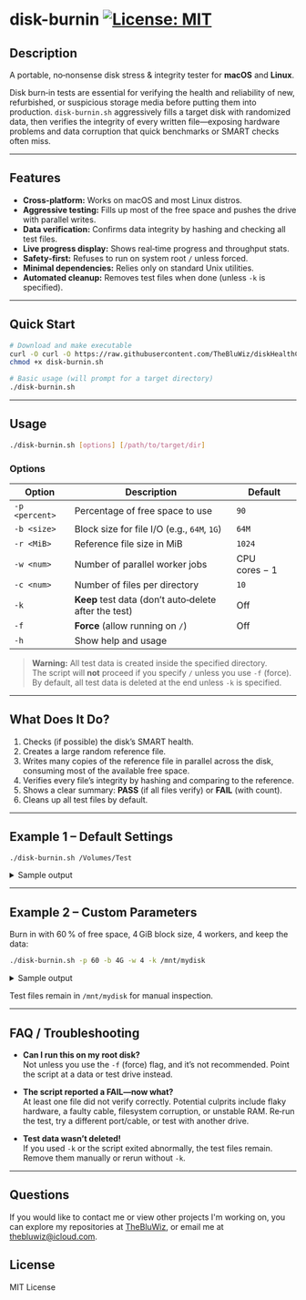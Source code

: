   # disk-burnin [![License: MIT](https://img.shields.io/badge/License-MIT-yellow.svg)](https://opensource.org/licenses/MIT)
## Description
A portable, no‑nonsense disk stress & integrity tester for **macOS** and **Linux**.

Disk burn‑in tests are essential for verifying the health and reliability of new, refurbished, or suspicious storage media before putting them into production. `disk-burnin.sh` aggressively fills a target disk with randomized data, then verifies the integrity of every written file—exposing hardware problems and data corruption that quick benchmarks or SMART checks often miss.

---

## Features

- **Cross‑platform:** Works on macOS and most Linux distros.  
- **Aggressive testing:** Fills up most of the free space and pushes the drive with parallel writes.  
- **Data verification:** Confirms data integrity by hashing and checking all test files.  
- **Live progress display:** Shows real‑time progress and throughput stats.  
- **Safety‑first:** Refuses to run on system root `/` unless forced.  
- **Minimal dependencies:** Relies only on standard Unix utilities.  
- **Automated cleanup:** Removes test files when done (unless `-k` is specified).  

---

## Quick Start

```sh
# Download and make executable
curl -O curl -O https://raw.githubusercontent.com/TheBluWiz/diskHealthCheck/main/disk-burnin
chmod +x disk-burnin.sh

# Basic usage (will prompt for a target directory)
./disk-burnin.sh
```

---

## Usage

```sh
./disk-burnin.sh [options] [/path/to/target/dir]
```

### Options

| Option            | Description                                                     | Default          |
|-------------------|-----------------------------------------------------------------|------------------|
| `-p <percent>`    | Percentage of free space to use                                 | `90`             |
| `-b <size>`       | Block size for file I/O (e.g., `64M`, `1G`)                     | `64M`            |
| `-r <MiB>`        | Reference file size in MiB                                      | `1024`           |
| `-w <num>`        | Number of parallel worker jobs                                  | CPU cores − 1    |
| `-c <num>`        | Number of files per directory                                   | `10`             |
| `-k`              | **Keep** test data (don’t auto‑delete after the test)           | Off              |
| `-f`              | **Force** (allow running on `/`)                                | Off              |
| `-h`              | Show help and usage                                             |                  |

> **Warning:** All test data is created inside the specified directory.  
> The script will **not** proceed if you specify `/` unless you use `-f` (force).  
> By default, all test data is deleted at the end unless `-k` is specified.

---

## What Does It Do?

1. Checks (if possible) the disk’s SMART health.  
2. Creates a large random reference file.  
3. Writes many copies of the reference file in parallel across the disk, consuming most of the available free space.  
4. Verifies every file’s integrity by hashing and comparing to the reference.  
5. Shows a clear summary: **PASS** (if all files verify) or **FAIL** (with count).  
6. Cleans up all test files by default.  

---

## Example 1 – Default Settings

```sh
./disk-burnin.sh /Volumes/Test
```

<details>
<summary>Sample output</summary>

```
=== SMART health check ===
SMART status unavailable.

[12:34:56] Target dir  : /Volumes/Test
[12:34:56] OS / cores  : Darwin / 16 (workers=15)
[12:34:56] Free (MiB)  : 28541
[12:34:56] Plan        : 20 × 1 GiB (~20 GiB)
[12:34:56] Building 1 GiB reference …
[12:34:59] Reference ready.
[12:34:59] Writing with 15 parallel jobs …
....................
[12:35:20] Verifying files …
....................
==== SUMMARY ====
Verdict        : PASS
Data written   : 20 GiB
Elapsed time   : 19.92 s
Avg throughput : 1028.11 MiB/s
```
</details>

---

## Example 2 – Custom Parameters

Burn in with 60 % of free space, 4 GiB block size, 4 workers, and keep the data:

```sh
./disk-burnin.sh -p 60 -b 4G -w 4 -k /mnt/mydisk
```

<details>
<summary>Sample output</summary>

```
=== SMART health check ===
...
==== SUMMARY ====
Verdict        : PASS
Data written   : 110 GiB
Elapsed time   : 3 m 18 s
Avg throughput : 575.02 MiB/s
```
</details>

Test files remain in `/mnt/mydisk` for manual inspection.

---

## FAQ / Troubleshooting

* **Can I run this on my root disk?**  
  Not unless you use the `-f` (force) flag, and it’s not recommended. Point the script at a data or test drive instead.

* **The script reported a FAIL—now what?**  
  At least one file did not verify correctly. Potential culprits include flaky hardware, a faulty cable, filesystem corruption, or unstable RAM. Re‑run the test, try a different port/cable, or test with another drive.

* **Test data wasn’t deleted!**  
  If you used `-k` or the script exited abnormally, the test files remain. Remove them manually or rerun without `-k`.

---
  ## Questions
  If you would like to contact me or view other projects I'm working on, you can explore my repositories at [TheBluWiz](https://github.com/TheBluWiz), or email me at thebluwiz@icloud.com.

## License

MIT License
